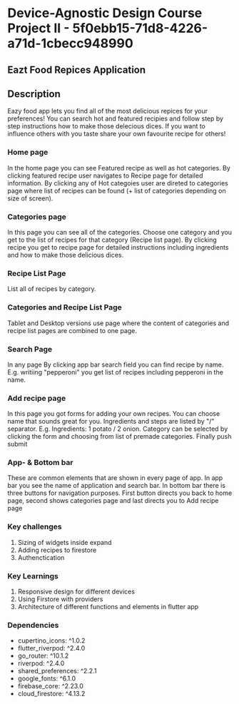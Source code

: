 # Device-Agnostic Design Course Project II - 5f0ebb15-71d8-4226-a71d-1cbecc948990



## Eazt Food Repices Application

## Description

Eazy food app lets you find all of the most delicious repices for your preferences! You can search hot and featured recipies and follow step by step instructions how to make those delecious dices. If you want to influence others with you taste share your own favourite recipe for others!

### Home page

In the home page you can see Featured recipe as well as hot categories. By clicking featured recipe user navigates to Recipe page for detailed information. By clicking any of Hot categoies user are direted to categories page where list of recipes can be found (+ list of categories depending on size of screen).

### Categories page 

In this page you can see all of the categories. Choose one category and you get to the list of recipes for that category (Recipe list page). By clicking recipe you get to recipe page for detailed instructions including ingredients and how to make those delicious dices. 

### Recipe List Page

List all of recipes by category.

### Categories and Recipe List Page
Tablet and Desktop versions use page where the content of categories and recipe list pages are combined to one page. 

### Search Page

In any page By clicking app bar search field you can find recipe by name. E.g. writiing "pepperoni" you get list of recipes including pepperoni in the name.

### Add recipe page

In this page you got forms for adding your own recipes. You can choose name that sounds great for you. Ingredients and steps are listed by "/" separator. E.g. Ingredients: 1 potato / 2 onion. Category can be selected by clicking the form and choosing from list of premade categories. Finally push submit

### App- & Bottom bar

These are common elements that are shown in every page of app. In app bar you see the name of application and search bar. In bottom bar there is three buttons for navigation purposes. First button directs you back to home page, second shows categories page and last directs you to Add recipe page

### Key challenges
1. Sizing of widgets inside expand
2. Adding recipes to firestore
3. Authenctication

### Key Learnings
1. Responsive design for different devices
2. Using Firstore with providers
3. Architecture of different functions and elements in flutter app


### Dependencies
* cupertino_icons: ^1.0.2
* flutter_riverpod: ^2.4.0
* go_router: ^10.1.2
* riverpod: ^2.4.0
* shared_preferences: ^2.2.1
* google_fonts: ^6.1.0
* firebase_core: ^2.23.0
* cloud_firestore: ^4.13.2